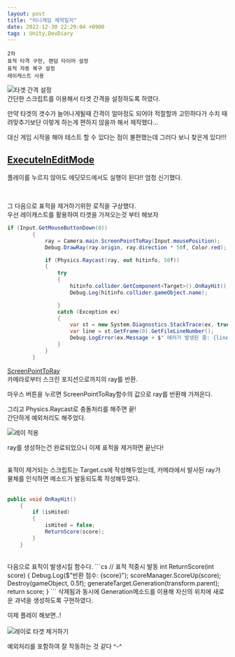 ```yaml
---
layout: post
title: "미니게임 제작일지"
date: 2022-12-30 22:29:04 +0900
tags : Unity,DevDiary
---
```

```
2차
표적 타격 구현, 랜덤 타이머 설정
표적 자동 복구 설정
레이캐스트 사용
```



![타겟 간격 설정](https://user-images.githubusercontent.com/65288322/210077842-1994d58b-8cfd-4e34-acb1-3c97ad819a6d.gif)  
간단한 스크립트를 이용해서 타겟 간격을 설정하도록 하였다.  

만약 타겟의 갯수가 늘어나게될때 간격이 얼마정도 되어야 적절할까 고민하다가 수치 때려맞추기보단 이렇게 하는게 편하지 않을까 해서 제작했다...  

대신 게임 시작을 해야 테스트 할 수 있다는 점이 불편했는데 그러다 보니 찾은게 있다!!!  

## **[ExecuteInEditMode](https://docs.unity3d.com/kr/530/ScriptReference/ExecuteInEditMode.html)**

플레이를 누르지 않아도 에딧모드에서도 실행이 된다!! 엄청 신기했다.  

<br>  

그 다음으로 표적을 제거하기위한 로직을 구상했다.  
우선 레이캐스트를 활용하여 타겟을 가져오는것 부터 해보자  
```cs
if (Input.GetMouseButtonDown(0))
        {
            ray = Camera.main.ScreenPointToRay(Input.mousePosition);
            Debug.DrawRay(ray.origin, ray.direction * 50f, Color.red);

            if (Physics.Raycast(ray, out hitinfo, 50f))
            {
                try
                {
                    hitinfo.collider.GetComponent<Target>().OnRayHit();
                    Debug.Log(hitinfo.collider.gameObject.name);

                }
                catch (Exception ex)
                {
                    var st = new System.Diagnostics.StackTrace(ex, true);
                    var line = st.GetFrame(0).GetFileLineNumber();
                    Debug.LogError(ex.Message + $" 에러가 발생된 줄: {line}\n" + $"레이저 충돌대상 : {hitinfo.collider.name}");
                }
            }
        }
```

[ScreenPointToRay](https://docs.unity3d.com/ScriptReference/Camera.ScreenPointToRay.html)  
카메라로부터 스크린 포지션으로까지의 ray를 반환.

마우스 버튼을 누르면 ScreenPointToRay함수의 값으로 ray를 반환해 가져온다.  

그리고 Physics.Raycast로 충돌처리를 해주면 끝!  
간단하게 예외처리도 해주었다.  

![레이 적용](https://user-images.githubusercontent.com/65288322/210077860-a3d7596b-0b8a-4f14-8cf9-5222ffbef035.gif)  

ray를 생성하는건 완료되었으니 이제 표적을 제거하면 끝난다!  
<br>  

표적이 제거되는 스크립트는 Target.cs에 작성해두었는데, 카메라에서 발사된 ray가 물체를 인식하면 메소드가 발동되도록 작성해두었다.  
<br>

```cs  
public void OnRayHit()
    {
        if (isHited)
        {
            isHited = false;
            ReturnScore(score);
        }
    }
```  
<br>
다음으로 표적이 발생시킬 함수다.  
```cs
// 표적 적중시 발동
int ReturnScore(int score)
{
    Debug.Log($"반환 점수: {score}");
    scoreManager.ScoreUp(score);
    Destroy(gameObject, 0.5f);
    generateTarget.Generation(transform.parent);
    return score;
}
```
삭제됨과 동시에 Generation메소드를 이용해 자신의 위치에 새로운 과녁을 생성하도록 구현하였다.  

    
이제 플레이 해보면..!  
<br>
![레이로 타겟 제거하기](https://user-images.githubusercontent.com/65288322/210077853-cd56046a-fc5b-4bb3-9062-2b1d9d7ec82c.gif)  

예외처리를 포함하여 잘 작동하는 것 같다 ^-^  
